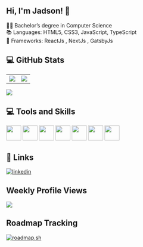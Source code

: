 ## Hi, I'm Jadson! 👋

<!--- 🔭 I'm currently working at [Red Ventures BR](https://redventures.com.br/).-->

👨‍🎓 Bachelor’s degree in Computer Science<br>
📚 Languages: HTML5, CSS3, JavaScript, TypeScript  <br>
🧊 Frameworks: ReactJs , NextJs , GatsbyJs

## 💻 GitHub Stats
<table>
    <tr>
        <td>
            <img src="https://github-readme-stats.vercel.app/api?username=jadsonsantos&count_private=true&show_icons=true&theme=gotham&hide=issues,contribs">
        </td>
        <td>
            <img src="https://github-readme-stats.vercel.app/api/top-langs/?username=jadsonsantos&show_icons=true&theme=gotham&layout=compact">
        </td>
    </tr>
</table>

![](https://github-readme-streak-stats.herokuapp.com/?user=jadsonsantos&theme=dark&hide_border=false)<br/>


## 💻 Tools and Skills
<div>
  <img src="https://cdn.jsdelivr.net/gh/devicons/devicon/icons/react/react-original.svg" width="40" height="40" /> 
  <img src="https://cdn.jsdelivr.net/gh/devicons/devicon/icons/nextjs/nextjs-original.svg" width="40" height="40"/>
  <!-- <img src="https://cdn.jsdelivr.net/gh/devicons/devicon/icons/tailwindcss/tailwindcss-plain.svg" width="40" height="40"/>   -->
  <img src="https://cdn.jsdelivr.net/gh/devicons/devicon/icons/typescript/typescript-original.svg" width="40" height="40"/>
  <!-- <img src="https://cdn.jsdelivr.net/gh/devicons/devicon/icons/nodejs/nodejs-original.svg" width="40" height="40" />                             -->
  <img src="https://cdn.jsdelivr.net/gh/devicons/devicon/icons/git/git-original.svg" width="40" height="40"/>
  <img src="https://cdn.jsdelivr.net/gh/devicons/devicon/icons/html5/html5-original-wordmark.svg" width="40" height="40"/>
  <img src="https://cdn.jsdelivr.net/gh/devicons/devicon/icons/css3/css3-original-wordmark.svg" width="40" height="40"/>
  <img src="https://cdn.jsdelivr.net/gh/devicons/devicon/icons/javascript/javascript-original.svg" width="40" height="40"/> 
</div>

<!--
**jadsonsantos/jadsonsantos** is a ✨ _special_ ✨ repository because its `README.md` (this file) appears on your GitHub profile.

Here are some ideas to get you started:

- 🔭 I’m currently working on ...
- 🌱 I’m currently learning ...
- 👯 I’m looking to collaborate on ...
- 🤔 I’m looking for help with ...
- 💬 Ask me about ...
- 📫 How to reach me: ...
- 😄 Pronouns: ...
- ⚡ Fun fact: ...
-->

## 🔗 Links

[![linkedin](https://img.shields.io/badge/linkedin-0A66C2?style=for-the-badge&logo=linkedin&logoColor=white)](https://www.linkedin.com/in/jadsonsantos)

## Weekly Profile Views 
[![](https://visitcount.itsvg.in/api?id=jadsonsantos&icon=1&color=2)](https://visitcount.itsvg.in)

## Roadmap Tracking
[![roadmap.sh](https://api.roadmap.sh/v1-badge/wide/64833eae87dba40771245359?variant=light)](https://roadmap.sh)

